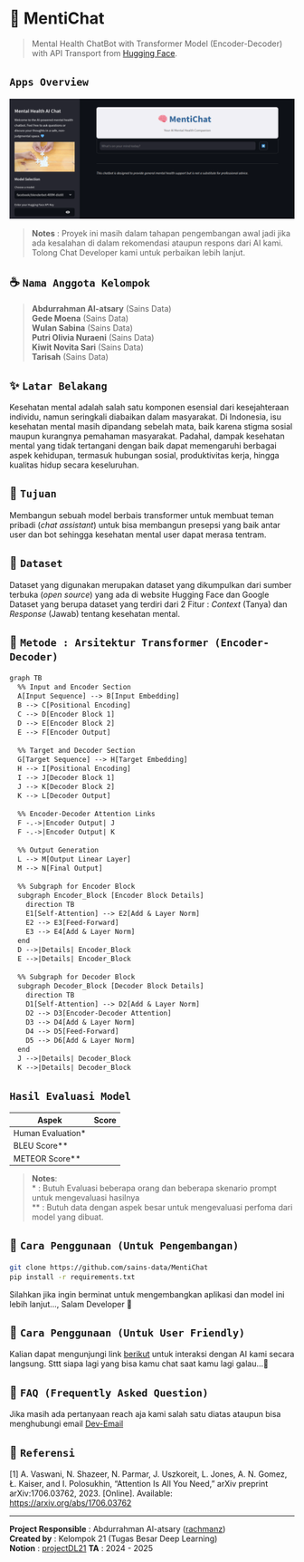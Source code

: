 # 	&#128262; MentiChat
> Mental Health ChatBot with Transformer Model (Encoder-Decoder) with API Transport from [Hugging Face]("https://huggingface.co").

## **`Apps Overview`** 
![MentiChat Banner](assets/banner_app.png)

> **Notes** : Proyek ini masih dalam tahapan pengembangan awal jadi jika ada kesalahan di dalam rekomendasi ataupun respons dari AI kami. Tolong Chat Developer kami untuk perbaikan lebih lanjut.

## &#9749; `Nama Anggota Kelompok`
> **Abdurrahman Al-atsary** (Sains Data) \
> **Gede Moena** (Sains Data) \
> **Wulan Sabina** (Sains Data) \
> **Putri Olivia Nuraeni** (Sains Data) \
> **Kiwit Novita Sari** (Sains Data) \
> **Tarisah** (Sains Data)


## &#10024; **`Latar Belakang`** 
Kesehatan mental adalah salah satu komponen esensial dari kesejahteraan individu, namun seringkali diabaikan dalam masyarakat. Di Indonesia, isu kesehatan mental masih dipandang sebelah mata, baik karena stigma sosial maupun kurangnya pemahaman masyarakat. Padahal, dampak kesehatan mental yang tidak tertangani dengan baik dapat memengaruhi berbagai aspek kehidupan, termasuk hubungan sosial, produktivitas kerja, hingga kualitas hidup secara keseluruhan.

## &#128204; `Tujuan`
Membangun sebuah model berbais transformer untuk membuat teman pribadi (*chat assistant*) untuk bisa membangun presepsi yang baik antar user dan bot sehingga kesehatan mental user dapat merasa tentram.  

## &#128194; `Dataset`
Dataset yang digunakan merupakan dataset yang dikumpulkan dari sumber terbuka (*open source*) yang ada di website Hugging Face dan Google Dataset yang berupa dataset yang terdiri dari 2 Fitur : *Context* (Tanya) dan *Response* (Jawab) tentang kesehatan mental. 

## &#129302; `Metode : Arsitektur Transformer (Encoder-Decoder)`

```mermaid
graph TB
  %% Input and Encoder Section
  A[Input Sequence] --> B[Input Embedding]
  B --> C[Positional Encoding]
  C --> D[Encoder Block 1]
  D --> E[Encoder Block 2]
  E --> F[Encoder Output]

  %% Target and Decoder Section
  G[Target Sequence] --> H[Target Embedding]
  H --> I[Positional Encoding]
  I --> J[Decoder Block 1]
  J --> K[Decoder Block 2]
  K --> L[Decoder Output]

  %% Encoder-Decoder Attention Links
  F -.->|Encoder Output| J
  F -.->|Encoder Output| K

  %% Output Generation
  L --> M[Output Linear Layer]
  M --> N[Final Output]

  %% Subgraph for Encoder Block
  subgraph Encoder_Block [Encoder Block Details]
    direction TB
    E1[Self-Attention] --> E2[Add & Layer Norm]
    E2 --> E3[Feed-Forward]
    E3 --> E4[Add & Layer Norm]
  end
  D -->|Details| Encoder_Block
  E -->|Details| Encoder_Block

  %% Subgraph for Decoder Block
  subgraph Decoder_Block [Decoder Block Details]
    direction TB
    D1[Self-Attention] --> D2[Add & Layer Norm]
    D2 --> D3[Encoder-Decoder Attention]
    D3 --> D4[Add & Layer Norm]
    D4 --> D5[Feed-Forward]
    D5 --> D6[Add & Layer Norm]
  end
  J -->|Details| Decoder_Block
  K -->|Details| Decoder_Block
```

## `Hasil Evaluasi Model`
| **Aspek**                       | **Score**                                              |
|----------------------------------|-------------------------------------------------------|
|Human Evaluation*| |
|BLEU Score**| |
|METEOR Score**| |

> **Notes**: \
> \* : Butuh Evaluasi beberapa orang dan beberapa skenario prompt untuk mengevaluasi hasilnya \
> \** : Butuh data dengan aspek besar untuk mengevaluasi perfoma dari model yang dibuat.

## &#127806; `Cara Penggunaan (Untuk Pengembangan)`
```sh
git clone https://github.com/sains-data/MentiChat
pip install -r requirements.txt
```
Silahkan jika ingin berminat untuk mengembangkan aplikasi dan model ini lebih lanjut..., Salam Developer &#128060;


## &#128059; `Cara Penggunaan (Untuk User Friendly)`
Kalian dapat mengunjungi link [berikut]() untuk interaksi dengan AI kami secara langsung. Sttt siapa lagi yang bisa kamu chat saat kamu lagi galau...&#128064;


## &#128172; `FAQ (Frequently Asked Question)`
Jika masih ada pertanyaan reach aja kami salah satu diatas ataupun bisa menghubungi email [Dev-Email](mailto:abdurrahman.121450128@student.itera.ac.id)

## &#128214; `Referensi`
[1] A. Vaswani, N. Shazeer, N. Parmar, J. Uszkoreit, L. Jones, A. N. Gomez, Ł. Kaiser, and I. Polosukhin, “Attention Is All You Need,” arXiv preprint arXiv:1706.03762, 2023. [Online]. Available: https://arxiv.org/abs/1706.03762


---
**Project Responsible** : Abdurrahman Al-atsary ([rachmanz](https://github.com/rachmanz)) \
**Created by** : Kelompok 21 (Tugas Besar Deep Learning) \
**Notion** : [projectDL21](https://soapy-risk-c88.notion.site/Kelompok-21-Proyek-Tugas-Besar-Deep-Learning-1338fd7a7e13807a926ed7624252c32e)
**TA** : 2024 - 2025 
